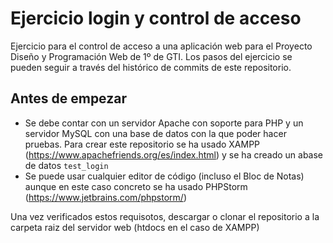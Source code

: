 # Ejercicio login y control de acceso
Ejercicio para el control de acceso a una aplicación web para el Proyecto Diseño y Programación Web de 1º de GTI.
Los pasos del ejercicio se pueden seguir a través del histórico de commits de este repositorio. 

## Antes de empezar
- Se debe contar con un servidor Apache con soporte para PHP y un servidor MySQL con una base de datos con la que poder hacer pruebas. Para crear este repositorio se ha usado XAMPP (https://www.apachefriends.org/es/index.html) y se ha creado un abase de datos `test_login`
- Se puede usar cualquier editor de código (incluso el Bloc de Notas) aunque en este caso concreto se ha usado PHPStorm (https://www.jetbrains.com/phpstorm/)

Una vez verificados estos requisotos, descargar o clonar el repositorio a la carpeta raiz del servidor web (htdocs en el caso de XAMPP)

